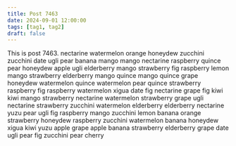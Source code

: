 ```yaml
---
title: Post 7463
date: 2024-09-01 12:00:00
tags: [tag1, tag2]
draft: false
---
```

This is post 7463.
nectarine
watermelon
orange
honeydew
zucchini
zucchini
date
ugli
pear
banana
mango
mango
nectarine
raspberry
quince
pear
honeydew
apple
ugli
elderberry
mango
strawberry
fig
raspberry
lemon
mango
strawberry
elderberry
mango
quince
mango
quince
grape
honeydew
watermelon
quince
watermelon
pear
quince
strawberry
raspberry
fig
raspberry
watermelon
xigua
date
fig
nectarine
grape
fig
kiwi
kiwi
mango
strawberry
nectarine
watermelon
strawberry
grape
ugli
nectarine
strawberry
zucchini
watermelon
elderberry
elderberry
nectarine
yuzu
pear
ugli
fig
raspberry
mango
zucchini
lemon
banana
orange
strawberry
honeydew
raspberry
zucchini
watermelon
banana
honeydew
xigua
kiwi
yuzu
apple
grape
apple
banana
strawberry
elderberry
grape
date
ugli
pear
fig
zucchini
pear
cherry
